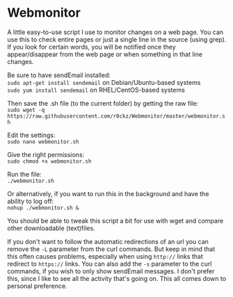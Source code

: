 # Webmonitor
A little easy-to-use script I use to monitor changes on a web page. You can use this to check entire pages or just a single line in the source (using grep). If you look for certain words, you will be notified once they appear/disappear from the web page or when something in that line changes.

Be sure to have sendEmail installed:<br>
`sudo apt-get install sendemail` on Debian/Ubuntu-based systems<br>
`sudo yum install sendemail` on RHEL/CentOS-based systems

Then save the .sh file (to the current folder) by getting the raw file:<br>
`sudo wget -q https://raw.githubusercontent.com/r0ckz/Webmonitor/master/webmonitor.sh`

Edit the settings:<br>
`sudo nano webmonitor.sh`

Give the right permissions:<br>
`sudo chmod +x webmonitor.sh`

Run the file:<br>
`./webmonitor.sh`

Or alternatively, if you want to run this in the background and have the ability to log off:<br>
`nohup ./webmonitor.sh &`

You should be able to tweak this script a bit for use with wget and compare other downloadable (text)files.

If you don't want to follow the automatic redirections of an url you can remove the `-L` parameter from the curl commands. But keep in mind that this often causes problems, especially when using `http://` links that redirect to `https://` links. You can also add the `-s` parameter to the curl commands, if you wish to only show sendEmail messages. I don't prefer this, since I like to see all the activity that's going on. This all comes down to personal preference.
